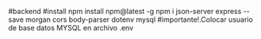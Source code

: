 #backend
#install
npm install npm@latest -g
npm i json-server express --save morgan cors body-parser dotenv mysql
#importante!.Colocar usuario de base datos MYSQL en archivo .env